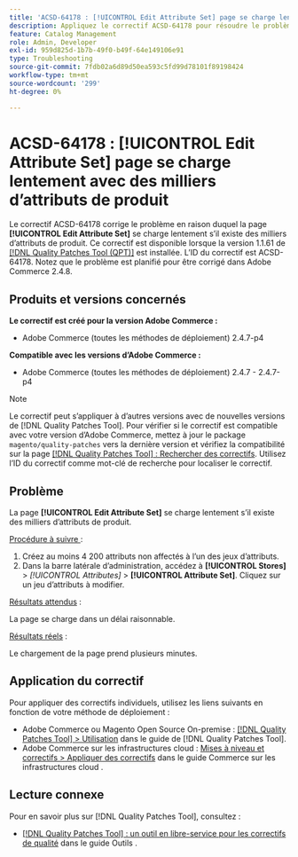 ```yaml
---
title: 'ACSD-64178 : [!UICONTROL Edit Attribute Set] page se charge lentement avec des milliers d’attributs de produit'
description: Appliquez le correctif ACSD-64178 pour résoudre le problème d’Adobe Commerce où la page [!UICONTROL Edit Attribute Set] se charge lentement s’il existe des milliers d’attributs de produit.
feature: Catalog Management
role: Admin, Developer
exl-id: 959d825d-1b7b-49f0-b49f-64e149106e91
type: Troubleshooting
source-git-commit: 7fdb02a6d89d50ea593c5fd99d78101f89198424
workflow-type: tm+mt
source-wordcount: '299'
ht-degree: 0%

---
```


# ACSD-64178 : [!UICONTROL Edit Attribute Set] page se charge lentement avec des milliers d’attributs de produit

Le correctif ACSD-64178 corrige le problème en raison duquel la page **[!UICONTROL Edit Attribute Set]** se charge lentement s’il existe des milliers d’attributs de produit. Ce correctif est disponible lorsque la version 1.1.61 de [[!DNL Quality Patches Tool (QPT)]](/help/tools/quality-patches-tool/quality-patches-tool-to-self-serve-quality-patches.md) est installée. L’ID du correctif est ACSD-64178. Notez que le problème est planifié pour être corrigé dans Adobe Commerce 2.4.8.

## Produits et versions concernés

**Le correctif est créé pour la version Adobe Commerce :**

* Adobe Commerce (toutes les méthodes de déploiement) 2.4.7-p4

**Compatible avec les versions d’Adobe Commerce :**

* Adobe Commerce (toutes les méthodes de déploiement) 2.4.7 - 2.4.7-p4

>[!NOTE]
>
>Le correctif peut s’appliquer à d’autres versions avec de nouvelles versions de [!DNL Quality Patches Tool]. Pour vérifier si le correctif est compatible avec votre version d’Adobe Commerce, mettez à jour le package `magento/quality-patches` vers la dernière version et vérifiez la compatibilité sur la page [[!DNL Quality Patches Tool] : Rechercher des correctifs](https://experienceleague.adobe.com/tools/commerce-quality-patches/index.html?lang=fr). Utilisez l’ID du correctif comme mot-clé de recherche pour localiser le correctif.

## Problème

La page **[!UICONTROL Edit Attribute Set]** se charge lentement s’il existe des milliers d’attributs de produit.

<u>Procédure à suivre </u> :

1. Créez au moins 4 200 attributs non affectés à l’un des jeux d’attributs.
1. Dans la barre latérale d’administration, accédez à **[!UICONTROL Stores]** > *[!UICONTROL Attributes]* > **[!UICONTROL Attribute Set]**. Cliquez sur un jeu d’attributs à modifier.

<u>Résultats attendus</u> :

La page se charge dans un délai raisonnable.

<u>Résultats réels</u> :

Le chargement de la page prend plusieurs minutes.

## Application du correctif

Pour appliquer des correctifs individuels, utilisez les liens suivants en fonction de votre méthode de déploiement :

* Adobe Commerce ou Magento Open Source On-premise : [[!DNL Quality Patches Tool] > Utilisation](/help/tools/quality-patches-tool/usage.md) dans le guide de [!DNL Quality Patches Tool].
* Adobe Commerce sur les infrastructures cloud : [Mises à niveau et correctifs > Appliquer des correctifs](https://experienceleague.adobe.com/docs/commerce-cloud-service/user-guide/develop/upgrade/apply-patches.html?lang=fr) dans le guide Commerce sur les infrastructures cloud .


## Lecture connexe

Pour en savoir plus sur [!DNL Quality Patches Tool], consultez :

* [[!DNL Quality Patches Tool] : un outil en libre-service pour les correctifs de qualité](/help/tools/quality-patches-tool/quality-patches-tool-to-self-serve-quality-patches.md) dans le guide Outils .
